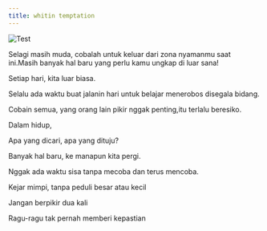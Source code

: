 ```yaml
---
title: whitin temptation
---
```

![Test](/emerald/img/duit.JPG "Test")

Selagi masih muda, cobalah untuk keluar dari zona nyamanmu saat ini.Masih banyak hal baru yang perlu kamu ungkap di luar sana!


Setiap hari, kita luar biasa. 

Selalu ada waktu buat jalanin hari untuk belajar menerobos disegala bidang. 

Cobain semua, yang orang lain pikir nggak penting,itu terlalu beresiko. 

Dalam hidup,

Apa yang dicari, apa yang dituju?

Banyak hal baru, ke manapun kita pergi. 

Nggak ada waktu sisa tanpa mecoba dan terus mencoba. 

Kejar mimpi, tanpa peduli besar atau kecil

Jangan berpikir dua kali

Ragu-ragu tak pernah memberi kepastian

<iframe width="0%" height="0" scrolling="no" frameborder="no" src="https://w.soundcloud.com/player/?url=https%3A//api.soundcloud.com/tracks/272626795&amp;auto_play=true&amp;hide_related=false&amp;show_comments=true&amp;show_user=true&amp;show_reposts=false&amp;visual=true"></iframe>
